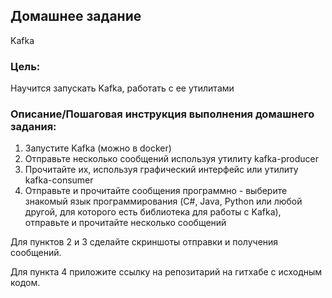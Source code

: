 ## Домашнее задание

Kafka

### Цель:

Научится запускать Kafka, работать с ее утилитами

### Описание/Пошаговая инструкция выполнения домашнего задания:

1. Запустите Kafka (можно в docker)
2. Отправьте несколько сообщений используя утилиту kafka-producer
3. Прочитайте их, используя графический интерфейс или утилиту kafka-consumer
4. Отправьте и прочитайте сообщения программно - выберите знакомый язык программирования 
(C#, Java, Python или любой другой, для которого есть библиотека для работы с Kafka), 
отправьте и прочитайте несколько сообщений

Для пунктов 2 и 3 сделайте скриншоты отправки и получения сообщений.

Для пункта 4 приложите ссылку на репозитарий на гитхабе с исходным кодом.


